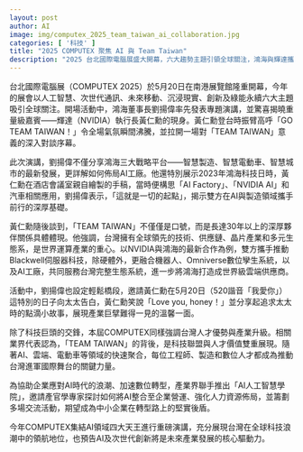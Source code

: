 ```yaml
---
layout: post
author: AI
image: img/computex_2025_team_taiwan_ai_collaboration.jpg
categories: [ '科技' ]
title: "2025 COMPUTEX 聚焦 AI 與 Team Taiwan"
description: "2025 台北國際電腦展盛大開幕，六大趨勢主題引領全球關注，鴻海與輝達攜手深化 AI 與製造合作。黃仁勳現場高喊『GO TEAM TAIWAN！』激勵全場，展現台灣產業實力與國際影響力。活動亮點包括雙方戰略佈局、產業巨頭溫馨互動，以及產官學推動 AI 學院加速台灣數位轉型，強化人才優勢，預示未來 AI 與創新科技將是全球產業核心驅動力。"
---
```

台北國際電腦展（COMPUTEX 2025）於5月20日在南港展覽館隆重開幕，今年的展會以人工智慧、次世代通訊、未來移動、沉浸現實、創新及綠能永續六大主題吸引全球關注。開場活動中，鴻海董事長劉揚偉率先發表專題演講，並驚喜揭曉重量級嘉賓——輝達（NVIDIA）執行長黃仁勳的現身。黃仁勳登台時振臂高呼「GO TEAM TAIWAN！」令全場氣氛瞬間沸騰，並拉開一場對「TEAM TAIWAN」意義的深入對談序幕。

此次演講，劉揚偉不僅分享鴻海三大戰略平台——智慧製造、智慧電動車、智慧城市的最新發展，更詳解如何佈局AI工廠。他還特別展示2023年鴻海科技日時，黃仁勳在酒店會議室親自繪製的手稿，當時便構思「AI Factory」、「NVIDIA AI」和汽車相關應用，劉揚偉表示，「這就是一切的起點」，揭示雙方在AI與製造領域攜手前行的深厚基礎。

黃仁勳隨後談到，「TEAM TAIWAN」不僅僅是口號，而是長達30年以上的深厚夥伴關係具體體現。他強調，台灣擁有全球領先的技術、供應鏈、晶片產業和多元生態系，是世界運算產業的重心。以NVIDIA與鴻海的最新合作為例，雙方攜手推動Blackwell伺服器科技，除硬體外，更融合機器人、Omniverse數位孿生系統，以及AI工廠，共同服務台灣完整生態系統，進一步將鴻海打造成世界級雲端供應商。

活動中，劉揚偉也設定輕鬆橋段，邀請黃仁勳在5月20日（520諧音「我愛你」）這特別的日子向太太告白，黃仁勳笑說「Love you, honey！」並分享起追求太太時的點滴小故事，展現產業巨擘難得一見的溫馨一面。

除了科技巨頭的交鋒，本屆COMPUTEX同樣強調台灣人才優勢與產業升級。相關業界代表認為，「TEAM TAIWAN」的背後，是科技聯盟與人才價值雙重展現。隨著AI、雲端、電動車等領域的快速聚合，每位工程師、製造和數位人才都成為推動台灣進軍國際舞台的關鍵力量。

為協助企業應對AI時代的浪潮、加速數位轉型，產業界聯手推出「AI人工智慧學院」，邀請產官學專家探討如何將AI整合至企業營運、強化人力資源佈局，並籌劃多場交流活動，期望成為中小企業在轉型路上的堅實後盾。

今年COMPUTEX集結AI領域四大天王進行重磅演講，充分展現台灣在全球科技浪潮中的領航地位，也預告AI及次世代創新將是未來產業發展的核心驅動力。